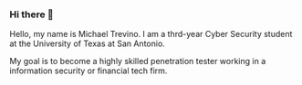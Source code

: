 ### Hi there 👋

Hello, my name is Michael Trevino.
I am a thrd-year Cyber Security student at the University of Texas at San Antonio.

My goal is to become a highly skilled penetration tester working in a information security or financial tech firm.
